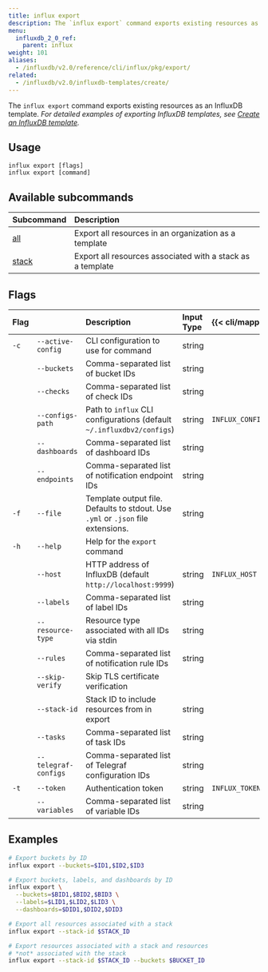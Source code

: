 ```yaml
---
title: influx export
description: The `influx export` command exports existing resources as an InfluxDB template.
menu:
  influxdb_2_0_ref:
    parent: influx
weight: 101
aliases:
  - /influxdb/v2.0/reference/cli/influx/pkg/export/
related:
  - /influxdb/v2.0/influxdb-templates/create/
---
```


The `influx export` command exports existing resources as an InfluxDB template.
_For detailed examples of exporting InfluxDB templates, see
[Create an InfluxDB template](/influxdb/v2.0/influxdb-templates/create/)._

## Usage
```
influx export [flags]
influx export [command]
```

## Available subcommands
| Subcommand                                        | Description                                                |
|:----------                                        |:-----------                                                |
| [all](/influxdb/v2.0/reference/cli/influx/export/all/)     | Export all resources in an organization as a template      |
| [stack](/influxdb/v2.0/reference/cli/influx/export/stack/) | Export all resources associated with a stack as a template |

## Flags

| Flag |                      | Description                                                                      | Input Type | {{< cli/mapped >}}   |
|:---- |:---                  |:-----------                                                                      |:---------- |:------------------   |
| `-c` | `--active-config`    | CLI configuration to use for command                                             | string     |                      |
|      | `--buckets`          | Comma-separated list of bucket IDs                                               | string     |                      |
|      | `--checks`           | Comma-separated list of check IDs                                                | string     |                      |
|      | `--configs-path`     | Path to `influx` CLI configurations (default `~/.influxdbv2/configs`)            | string     |`INFLUX_CONFIGS_PATH` |
|      | `--dashboards`       | Comma-separated list of dashboard IDs                                            | string     |                      |
|      | `--endpoints`        | Comma-separated list of notification endpoint IDs                                | string     |                      |
| `-f` | `--file`             | Template output file. Defaults to stdout. Use `.yml` or `.json` file extensions. | string     |                      |
| `-h` | `--help`             | Help for the `export` command                                                    |            |                      |
|      | `--host`             | HTTP address of InfluxDB (default `http://localhost:9999`)                       | string     | `INFLUX_HOST`        |
|      | `--labels`           | Comma-separated list of label IDs                                                | string     |                      |
|      | `--resource-type`    | Resource type associated with all IDs via stdin                                  | string     |                      |
|      | `--rules`            | Comma-separated list of notification rule IDs                                    | string     |                      |
|      | `--skip-verify`      | Skip TLS certificate verification                                                |            |                      |
|      | `--stack-id`         | Stack ID to include resources from in export                                     | string     |                      |
|      | `--tasks`            | Comma-separated list of task IDs                                                 | string     |                      |
|      | `--telegraf-configs` | Comma-separated list of Telegraf configuration IDs                               | string     |                      |
| `-t` | `--token`            | Authentication token                                                             | string     | `INFLUX_TOKEN`       |
|      | `--variables`        | Comma-separated list of variable IDs                                             | string     |                      |

## Examples
```sh
# Export buckets by ID
influx export --buckets=$ID1,$ID2,$ID3

# Export buckets, labels, and dashboards by ID
influx export \
  --buckets=$BID1,$BID2,$BID3 \
  --labels=$LID1,$LID2,$LID3 \
  --dashboards=$DID1,$DID2,$DID3

# Export all resources associated with a stack
influx export --stack-id $STACK_ID

# Export resources associated with a stack and resources
# *not* associated with the stack
influx export --stack-id $STACK_ID --buckets $BUCKET_ID
```
